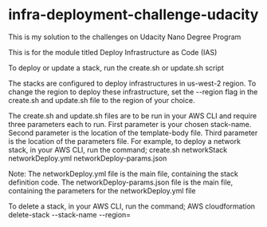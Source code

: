 # infra-deployment-challenge-udacity
This is my solution to the challenges on Udacity Nano Degree Program

This is for the module titled Deploy Infrastructure as Code (IAS)

To deploy or update a stack, run the create.sh or update.sh script

The stacks are configured to deploy infrastructures in us-west-2 region. To change the region to deploy these
infrastructure, set the --region flag in  the create.sh and update.sh file to the region of your choice.

The create.sh and update.sh files are to be run in your AWS CLI and require three parameters each to run. 
First parameter is your chosen stack-name. Second parameter is the location of the template-body file. Third parameter is 
the location of the parameters file. For example, to deploy a network stack, in your AWS CLI, run the command;
create.sh networkStack networkDeploy.yml networkDeploy-params.json
 
Note:
The networkDeploy.yml file is the main file, containing the stack definition code.
The networkDeploy-params.json file is the main file, containing the parameters for the networkDeploy.yml file

To delete a stack, in your AWS CLI, run the command; 
AWS cloudformation delete-stack --stack-name <stack-name> --region=<AWS region where stack is deployed>
